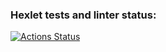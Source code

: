 ### Hexlet tests and linter status:
[![Actions Status](https://github.com/sergye/java-project-lvl4/workflows/hexlet-check/badge.svg)](https://github.com/sergye/java-project-lvl4/actions)